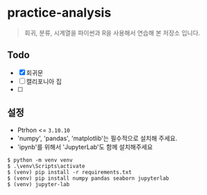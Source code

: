 # practice-analysis
> 회귀, 분류, 시계열을 파이썬과 R을 사용해서 연습해 본 저장소 입니다.

## Todo
- [x] 회귀문
- [ ] 캘리포니아 집
- [ ]

## 설정
* Ptrhon <= `3.10.10`
* 'numpy', 'pandas', 'matplotlib'는 필수적으로 설치해 주세요.
* 'ipynb'를 위해서 'JupyterLab'도 함께 설치해주세요

```shell
$ python -m venv venv
$ .\venv\Scripts\activate
$ (venv) pip install -r requirements.txt
$ (venv) pip install numpy pandas seaborn jupyterlab
$ (venv) jupyter-lab
```